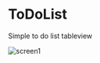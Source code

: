 # ToDoList
Simple to do list tableview

![screen1](https://cloud.githubusercontent.com/assets/20956156/25558278/49daf250-2cf1-11e7-9e8b-eba7b660a552.png)
